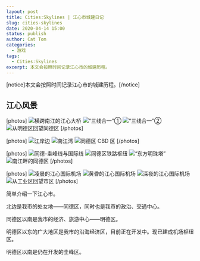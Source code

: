 ```yaml
---
layout: post
title: Cities:Skylines | 江心市城建日记
slug: cities-skylines
date: 2020-04-14 15:00
status: publish
author: Cat Tom
categories: 
  - 游戏
tags: 
  - Cities:Skylines
excerpt: 本文会按照时间记录江心市的城建历程。
---
```

[notice]本文会按照时间记录江心市的城建历程。[/notice]
## 江心风景
[photos]
![横跨南江的江心大桥](./images/cities-skylines-002.jpg)
![“三线合一”①](./images/cities-skylines-001.jpg)
![“三线合一”②](./images/cities-skylines-004.jpg)
![从明德区回望同德区](./images/cities-skylines-005.jpg)
[/photos]

[photos]
![江岸边](./images/cities-skylines-006.jpg)
![南江湾](./images/cities-skylines-010.jpg)
![同德区 CBD 区](./images/cities-skylines-009.jpg)
[/photos]

[photos]
![同德-圭峰线与国际线](./images/cities-skylines-007.jpg)
![同德区铁路枢纽](./images/cities-skylines-008.jpg)
![“东方明珠塔”](./images/cities-skylines-011.jpg)
![南江畔的同德区](./images/cities-skylines-012.jpg)
[/photos]

[photos]
![凌晨的江心国际机场](./images/cities-skylines-013.jpg)
![黄昏的江心国际机场](./images/cities-skylines-014.jpg)
![深夜的江心国际机场](./images/cities-skylines-015.jpg)
![从工业区回望市区](./images/cities-skylines-003.jpg)
[/photos]

简单介绍一下江心市。

北边是我市的处女地——同德区，同时也是我市的政治、交通中心。

同德区以南是我市的经济、旅游中心——明德区。

明德区以东的广大地区是我市的沿海经济区，目前正在开发中。现已建成机场枢纽区。

明德区以南是仍在开发的圭峰区。
